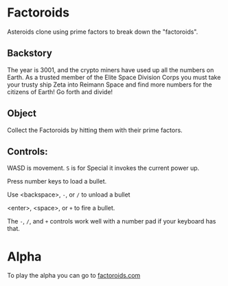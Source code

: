 # Factoroids
Asteroids clone using prime factors to break down the "factoroids".

## Backstory
The year is 3001, and the crypto miners have used up all the numbers on Earth. As a trusted member of the Elite Space Division Corps you must take your trusty ship Zeta into Reimann Space and find more numbers for the citizens of Earth! Go forth and divide!

## Object
Collect the Factoroids by hitting them with their prime factors.

## Controls:
WASD is movement. `S` is for Special it invokes the current power up.

Press number keys to load a bullet.

Use \<backspace\>, `-`, or `/` to unload a bullet

\<enter\>, \<space\>, or `+` to fire a bullet.

The `-`, `/`, and `+` controls work well with a number pad if your keyboard has that.


# Alpha

To play the alpha you can go to [factoroids.com](https://factoroids.com/)
